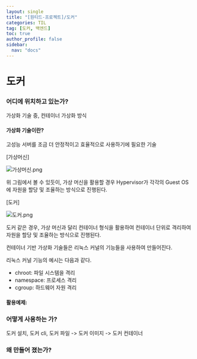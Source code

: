 ```yaml
---
layout: single
title: "[원티드-프로젝트]/도커"
categories: TIL
tag: [도커, 백엔드]
toc: true
author_profile: false
sidebar:
  nav: "docs"
---
```


# 도커

### 어디에 위치하고 있는가?

가상화 기술 중, 컨테이너 가상화 방식

#### 가상화 기술이란?

고성능 서버를 조금 더 안정적이고 효율적으로 사용하기에 필요한 기술

[가상머신]

![가상머신.png]({{site.url}}/images/2023-08-01-도커/가상머신.png)

위 그림에서 볼 수 있듯이, 가상 머신을 활용할 경우 Hypervisor가 각각의 Guest OS에 자원을 할당 및 조율하는 방식으로 진행된다.

[도커]

![도커.png]({{site.url}}/images/2023-08-01-도커/도커.png)

도커 같은 경우, 가상 머신과 달리 컨테이너 형식을 활용하여 컨테이너 단위로 격리하여 자원을 할당 및 조율하는 방식으로 진행된다.

컨테이너 기반 가상화 기술들은 리눅스 커널의 기능들을 사용하여 만들어진다.

리눅스 커널 기능의 예시는 다음과 같다.

- chroot: 파일 시스템을 격리
- namespace: 프로세스 격리
- cgroup: 하드웨어 자원 격리

#### 활용예제:

### 어떻게 사용하는 가?

도커 설치, 도커 cli, 도커 파일 -> 도커 이미지 -> 도커 컨테이너

### 왜 만들어 졌는가?
